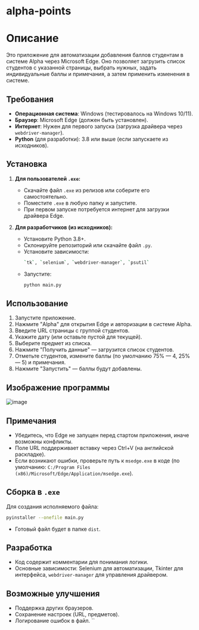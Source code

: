 # alpha-points

# Описание
Это приложение для автоматизации добавления баллов студентам в системе Alpha через Microsoft Edge. Оно позволяет загрузить список студентов с указанной страницы, выбрать нужных, задать индивидуальные баллы и примечания, а затем применить изменения в системе.

## Требования
- **Операционная система**: Windows (тестировалось на Windows 10/11).
- **Браузер**: Microsoft Edge (должен быть установлен).
- **Интернет**: Нужен для первого запуска (загрузка драйвера через `webdriver-manager`).
- **Python** (для разработки): 3.8 или выше (если запускаете из исходников).

## Установка
1. **Для пользователей `.exe`:**
   - Скачайте файл `.exe` из релизов или соберите его самостоятельно.
   - Поместите `.exe` в любую папку и запустите.
   - При первом запуске потребуется интернет для загрузки драйвера Edge.

2. **Для разработчиков (из исходников):**
   - Установите Python 3.8+.
   - Склонируйте репозиторий или скачайте файл `.py`.
   - Установите зависимости:
     ```bash
     `tk`, `selenium`, `webdriver-manager`, `psutil`
   - Запустите:
     ```bash
     python main.py
     ```

## Использование
1. Запустите приложение.
2. Нажмите "Alpha" для открытия Edge и авторизации в системе Alpha.
3. Введите URL страницы с группой студентов.
4. Укажите дату (или оставьте пустой для текущей).
5. Выберите предмет из списка.
6. Нажмите "Получить данные" — загрузится список студентов.
7. Отметьте студентов, измените баллы (по умолчанию 75% — 4, 25% — 5) и примечания.
8. Нажмите "Запустить" — баллы будут добавлены.

## Изображение программы

![image](/img.jpeg)

## Примечания
- Убедитесь, что Edge не запущен перед стартом приложения, иначе возможны конфликты.
- Поле URL поддерживает вставку через Ctrl+V (на английской раскладке).
- Если возникают ошибки, проверьте путь к `msedge.exe` в коде (по умолчанию: `C:/Program Files (x86)/Microsoft/Edge/Application/msedge.exe`).

## Сборка в `.exe`
Для создания исполняемого файла:
```bash
pyinstaller --onefile main.py
```
- Готовый файл будет в папке `dist`.

## Разработка
- Код содержит комментарии для понимания логики.
- Основные зависимости: Selenium для автоматизации, Tkinter для интерфейса, `webdriver-manager` для управления драйвером.

## Возможные улучшения
- Поддержка других браузеров.
- Сохранение настроек (URL, предметов).
- Логирование ошибок в файл.
``
